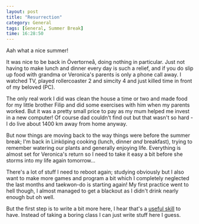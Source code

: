 ```yaml
---
layout: post
title: "Resurrection"
category: General
tags: [General, Summer Break]
time: 16:28:50
---
```

Aah what a nice summer!

It was nice to be back in Övertorneå, doing nothing in particular. Just not having to make lunch and dinner every day is such a relief, and if you do slip up food with grandma or Veronica's parents is only a phone call away. I watched TV, played rollercoaster 2 and simcity 4 and just killed time in front of my beloved (PC).

The only real work I did was clean the house a time or two and made food for my little brother Filip and did some exercises with him when my parents worked. But it was a pretty small price to pay as my mum helped me invest in a new computer! Of course dad couldn't find out but that wasn't so hard - I do live about 1400 km away from home anyway.

But now things are moving back to the way things were before the summer break; I'm back in Linköping cooking (lunch, dinner *and* breakfast), trying to remember watering our plants and generally enjoying life. Everything is almost set for Veronica's return so I need to take it easy a bit before she storms into my life again tomorrow...

There's a lot of stuff I need to reboot again; studying obviously but I also want to make more games and program a bit which I completely neglected the last months and taekwon-do is starting again! My first practice went to hell though, I almost managed to get a blackout as I didn't drink nearly enough but oh well.

But the first step is to write a bit more here, I hear that's a [useful skill](http://www.xaprb.com/blog/2011/08/04/computer-science-students-learn-to-write/) to have. Instead of taking a boring class I can just write stuff here I guess.

